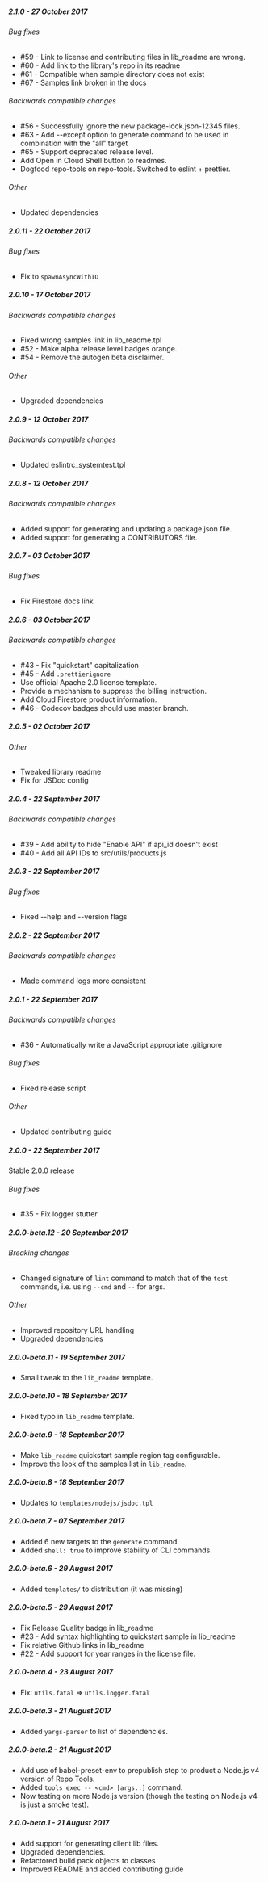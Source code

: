 ##### 2.1.0 - 27 October 2017

###### Bug fixes
- #59 - Link to license and contributing files in lib_readme are wrong.
- #60 - Add link to the library's repo in its readme
- #61 - Compatible when sample directory does not exist
- #67 - Samples link broken in the docs

###### Backwards compatible changes
- #56 - Successfully ignore the new package-lock.json-12345 files.
- #63 - Add --except option to generate command to be used in combination with the "all" target
- #65 - Support deprecated release level.
- Add Open in Cloud Shell button to readmes.
- Dogfood repo-tools on repo-tools. Switched to eslint + prettier.

###### Other
- Updated dependencies

##### 2.0.11 - 22 October 2017

###### Bug fixes
- Fix to `spawnAsyncWithIO`

##### 2.0.10 - 17 October 2017

###### Backwards compatible changes
- Fixed wrong samples link in lib_readme.tpl
- #52 - Make alpha release level badges orange.
- #54 - Remove the autogen beta disclaimer.

###### Other
- Upgraded dependencies

##### 2.0.9 - 12 October 2017

###### Backwards compatible changes
- Updated eslintrc_systemtest.tpl

##### 2.0.8 - 12 October 2017

###### Backwards compatible changes
- Added support for generating and updating a package.json file.
- Added support for generating a CONTRIBUTORS file.

##### 2.0.7 - 03 October 2017

###### Bug fixes
- Fix Firestore docs link

##### 2.0.6 - 03 October 2017

###### Backwards compatible changes
- #43 - Fix "quickstart" capitalization
- #45 - Add `.prettierignore`
- Use official Apache 2.0 license template.
- Provide a mechanism to suppress the billing instruction.
- Add Cloud Firestore product information.
- #46 - Codecov badges should use master branch.

##### 2.0.5 - 02 October 2017

###### Other
- Tweaked library readme
- Fix for JSDoc config

##### 2.0.4 - 22 September 2017

###### Backwards compatible changes
- #39 - Add ability to hide "Enable API" if api_id doesn't exist
- #40 - Add all API IDs to src/utils/products.js

##### 2.0.3 - 22 September 2017

###### Bug fixes
- Fixed --help and --version flags

##### 2.0.2 - 22 September 2017

###### Backwards compatible changes
- Made command logs more consistent

##### 2.0.1 - 22 September 2017

###### Backwards compatible changes
- #36 - Automatically write a JavaScript appropriate .gitignore

###### Bug fixes
- Fixed release script

###### Other
- Updated contributing guide

##### 2.0.0 - 22 September 2017

Stable 2.0.0 release

###### Bug fixes
- #35 - Fix logger stutter

##### 2.0.0-beta.12 - 20 September 2017

###### Breaking changes
- Changed signature of `lint` command to match that of the `test` commands, i.e. using `--cmd` and `--` for args.

###### Other
- Improved repository URL handling
- Upgraded dependencies

##### 2.0.0-beta.11 - 19 September 2017

- Small tweak to the `lib_readme` template.

##### 2.0.0-beta.10 - 18 September 2017

- Fixed typo in `lib_readme` template.

##### 2.0.0-beta.9 - 18 September 2017

- Make `lib_readme` quickstart sample region tag configurable.
- Improve the look of the samples list in `lib_readme`.

##### 2.0.0-beta.8 - 18 September 2017

- Updates to `templates/nodejs/jsdoc.tpl`

##### 2.0.0-beta.7 - 07 September 2017

- Added 6 new targets to the `generate` command.
- Added `shell: true` to improve stability of CLI commands.

##### 2.0.0-beta.6 - 29 August 2017

- Added `templates/` to distribution (it was missing)

##### 2.0.0-beta.5 - 29 August 2017

- Fix Release Quality badge in lib_readme
- #23 - Add syntax highlighting to quickstart sample in lib_readme
- Fix relative Github links in lib_readme
- #22 - Add support for year ranges in the license file.

##### 2.0.0-beta.4 - 23 August 2017

- Fix: `utils.fatal` => `utils.logger.fatal`

##### 2.0.0-beta.3 - 21 August 2017

- Added `yargs-parser` to list of dependencies.

##### 2.0.0-beta.2 - 21 August 2017

- Add use of babel-preset-env to prepublish step to product a Node.js v4
  version of Repo Tools.
- Added `tools exec -- <cmd> [args..]` command.
- Now testing on more Node.js version (though the testing on Node.js v4 is just
  a smoke test).

##### 2.0.0-beta.1 - 21 August 2017

- Add support for generating client lib files.
- Upgraded dependencies.
- Refactored build pack objects to classes
- Improved README and added contributing guide